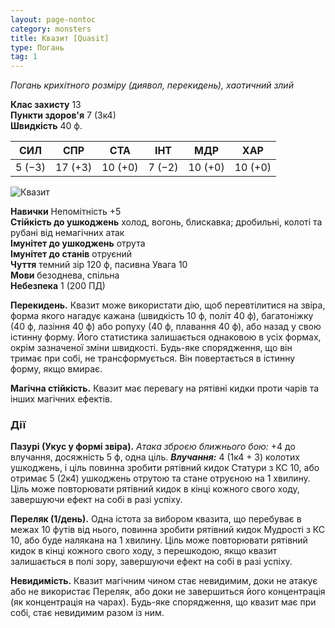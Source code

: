 ```yaml
---
layout: page-nontoc
category: monsters
title: Квазит [Quasit]
type: Погань
tag: 1
---
```


_Погань крихітного розміру (диявол, перекидень), хаотичний злий_

**Клас захисту** 13    
**Пункти здоров'я** 7 (3к4)    
**Швидкість** 40 ф.

| СИЛ    | СПР     | СТА     | ІНТ    | МДР     | ХАР     |
| ------ | ------- | ------- | ------ | ------- | ------- |
| 5 (−3) | 17 (+3) | 10 (+0) | 7 (−2) | 10 (+0) | 10 (+0) |

![Квазит](https://www.dndbeyond.com/avatars/thumbnails/30781/635/1000/1000/638061932141924320.png)

**Навички** Непомітність +5    
**Стійкість до ушкоджень** холод, вогонь, блискавка; дробильні, колоті та рубані від немагічних атак    
**Імунітет до ушкоджень** отрута    
**Імунітет до станів** отруєний    
**Чуття** темний зір 120 ф, пасивна Увага 10    
**Мови** безоднева, спільна    
**Небезпека** 1 (200 ПД)

**Перекидень.** Квазит може використати дію, щоб перевтілитися на звіра, форма якого нагадує кажана (швидкість 10 ф, політ 40 ф), багатоніжку (40 ф, лазіння 40 ф) або ропуху (40 ф, плавання 40 ф), або назад у свою істинну форму. Його статистика залишається однаковою в усіх формах, окрім зазначеної зміни швидкості. Будь-яке спорядження, що він тримає при собі, не трансформується. Він повертається в істинну форму, якщо вмирає.    

**Магічна стійкість.** Квазит має перевагу на рятівні кидки проти чарів та інших магічних ефектів.

### Дії
**Пазурі (Укус у формі звіра).** _Атака зброєю ближнього бою:_ +4 до влучання, досяжність 5 ф, одна ціль. ***Влучання:*** 4 (1к4 + 3) колотих ушкоджень, і ціль повинна зробити рятівний кидок Статури з КС 10, або отримає 5 (2к4) ушкоджень отрутою та стане отруєною на 1 хвилину. Ціль може повторювати рятівний кидок в кінці кожного свого ходу, завершуючи ефект на собі в разі успіху.    

**Переляк (1/день).** Одна істота за вибором квазита, що перебуває в межах 10 футів від нього, повинна зробити рятівний кидок Мудрості з КС 10, або буде налякана на 1 хвилину. Ціль може повторювати рятівний кидок в кінці кожного свого ходу, з перешкодою, якщо квазит залишається в полі зору, завершуючи ефект на собі в разі успіху.    

**Невидимість.** Квазит магічним чином стає невидимим, доки не атакує або не використає Переляк, або доки не завершиться його концентрація (як концентрація на чарах). Будь-яке спорядження, що квазит має при собі, стає невидимим разом із ним.
